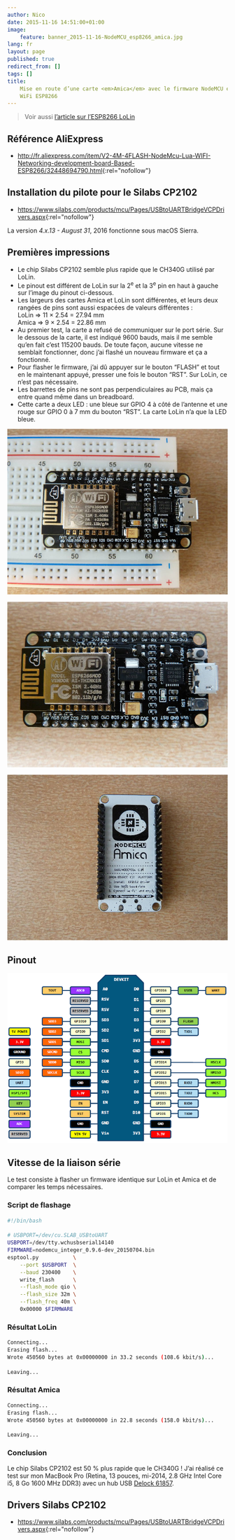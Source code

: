 ```yaml
---
author: Nico
date: 2015-11-16 14:51:00+01:00
image:
    feature: banner_2015-11-16-NodeMCU_esp8266_amica.jpg
lang: fr
layout: page
published: true
redirect_from: []
tags: []
title:
    Mise en route d’une carte <em>Amica</em> avec le firmware NodeMCU et un module
    WiFi ESP8266
---
```


> Voir aussi [l’article sur l’ESP8266 LoLin](../NodeMCU_esp8266/)

## Référence AliExpress

-   <http://fr.aliexpress.com/item/V2-4M-4FLASH-NodeMcu-Lua-WIFI-Networking-development-board-Based-ESP8266/32448694790.html>{:rel="nofollow"}

## Installation du pilote pour le Silabs CP2102

-   <https://www.silabs.com/products/mcu/Pages/USBtoUARTBridgeVCPDrivers.aspx>{:rel="nofollow"}

La version _4.x.13 - August 31_, 2016 fonctionne sous macOS Sierra.

## Premières impressions

-   Le chip Silabs CP2102 semble plus rapide que le CH340G utilisé par LoLin.
-   Le pinout est différent de LoLin sur la 2<sup>e</sup> et la 3<sup>e</sup> pin en haut à gauche sur l’image du pinout ci-dessous.
-   Les largeurs des cartes Amica et LoLin sont différentes, et leurs deux rangées de pins sont aussi espacées de valeurs différentes :<br/>
    LoLin ⇒ 11 × 2.54 = 27.94 mm<br/>
    Amica ⇒ 9 × 2.54 = 22.86 mm
-   Au premier test, la carte a refusé de communiquer sur le port série. Sur le dessous de la carte, il est indiqué 9600 bauds, mais il me semble qu’en fait c’est 115200 bauds. De toute façon, aucune vitesse ne semblait fonctionner, donc j’ai flashé un nouveau firmware et ça a fonctionné.
-   Pour flasher le firmware, j’ai dû appuyer sur le bouton “FLASH” et tout en le maintenant appuyé, presser une fois le bouton “RST”. Sur LoLin, ce n’est pas nécessaire.
-   Les barrettes de pins ne sont pas perpendiculaires au PCB, mais ça entre quand même dans un breadboard.
-   Cette carte a deux LED : une bleue sur GPIO 4 à côté de l’antenne et une rouge sur GPIO 0 à 7 mm du bouton “RST”. La carte LoLin n’a que la LED bleue.

[![ouilogique.com][img_1]][img_1]

[img_1]: ../../files/2015-11-16-NodeMCU_esp8266_amica/images/NodeMCU_esp8266_amica_001_lowres.jpg

[![ouilogique.com][img_2]][img_2]

[img_2]: ../../files/2015-11-16-NodeMCU_esp8266_amica/images/NodeMCU_esp8266_amica_002_lowres.jpg

[![ouilogique.com][img_3]][img_3]

[img_3]: ../../files/2015-11-16-NodeMCU_esp8266_amica/images/NodeMCU_esp8266_amica_003_lowres.jpg

## Pinout

[![ouilogique.com][img_4]][img_4]

[img_4]: ../../files/2015-05-28-pinouts/images/NodeMCU_esp8266_amica_pinout.png

## Vitesse de la liaison série

Le test consiste à flasher un firmware identique sur LoLin et Amica et de comparer les temps nécessaires.

### Script de flashage

```bash
#!/bin/bash

# USBPORT=/dev/cu.SLAB_USBtoUART
USBPORT=/dev/tty.wchusbserial14140
FIRMWARE=nodemcu_integer_0.9.6-dev_20150704.bin
esptool.py           \
    --port $USBPORT  \
    --baud 230400    \
    write_flash      \
    --flash_mode qio \
    --flash_size 32m \
    --flash_freq 40m \
    0x00000 $FIRMWARE
```

### Résultat LoLin

```bash
Connecting...
Erasing flash...
Wrote 450560 bytes at 0x00000000 in 33.2 seconds (108.6 kbit/s)...

Leaving...
```

### Résultat Amica

```bash
Connecting...
Erasing flash...
Wrote 450560 bytes at 0x00000000 in 22.8 seconds (158.0 kbit/s)...

Leaving...
```

### Conclusion

Le chip Silabs CP2102 est 50 % plus rapide que le CH340G ! J’ai réalisé ce test sur mon MacBook Pro (Retina, 13 pouces, mi-2014, 2.8 GHz Intel Core i5, 8 Go 1600 MHz DDR3) avec un hub USB [Delock 61857](http://www.delock.de/produkte/S_61857/merkmale.html).

## Drivers Silabs CP2102

-   <https://www.silabs.com/products/mcu/Pages/USBtoUARTBridgeVCPDrivers.aspx>{:rel="nofollow"}
